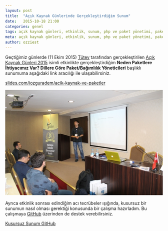 ```yaml
---
layout: post
title:  "Açık Kaynak Günlerinde Gerçekleştirdiğim Sunum"
date:   2015-10-18 21:00
categories: genel
tags: açık kaynak günleri, etkinlik, sunum, php ve paket yönetimi, paket geliştirme, kütüphane geliştirme, library
meta: açık kaynak günleri, etkinlik, sunum, php ve paket yönetimi, paket geliştirme, kütüphane geliştirme, library
author: ozziest
---
```


Geçtiğimiz günlerde (11 Ekim 2015) [Tütev](http://tutev.org.tr) tarafından gerçekleştirilen [Açık Kaynak Günleri 2015](http://acikkaynakgunleri.org/) isimli etkinlikte gerçekleştirdiğim **Neden Paketlere İhtiyacımız Var? Dillere Göre Paket/Bağımlılık Yöneticileri** başlıklı sunumuma aşağıdaki link aracılığı ile ulaşabilirsiniz.

[slides.com/iozguradem/acik-kaynak-ve-paketler](https://slides.com/iozguradem/acik-kaynak-ve-paketler)

<img class="img-memories" src="/images/memories/2015_07.jpg"/>

Ayrıca etkinlik sonrası edindiğim acı tecrübeler ışığında, kusursuz bir sunumun nasıl olması gerektiği konusunda bir çalışma hazırladım. Bu çalışmaya [GitHub](https://github.com/ozziest/kusursuz-sunum) üzerinden de destek verebilirsiniz.

[Kusursuz Sunum GitHub](https://github.com/ozziest/perfect-presentation)
